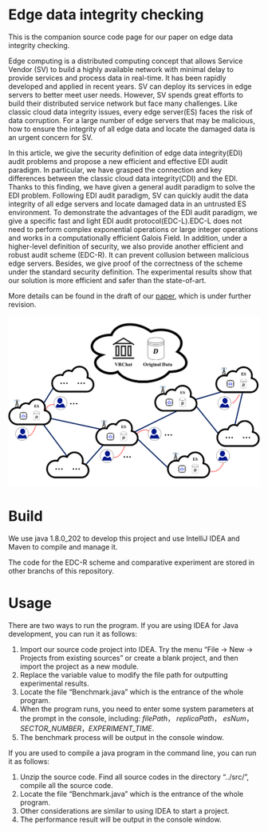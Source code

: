 # Edge data integrity checking

This is the companion source code page for our paper on edge data integrity checking.

Edge computing is a distributed computing concept that allows Service Vendor (SV) to build a highly available network with minimal delay to provide services and process data in real-time.
It has been rapidly developed and applied in recent years. SV can deploy its services in edge servers to better meet user needs.
However, SV spends great efforts to build their distributed service network but face many challenges. Like classic cloud data integrity issues, every edge server(ES) faces the risk of data corruption.
For a large number of edge servers that may be malicious, how to ensure the integrity of all edge data and locate the damaged data is an urgent concern for SV.

In this article, we give the security definition of edge data integrity(EDI) audit problems and propose a new efficient and effective EDI audit paradigm.
In particular, we have grasped the connection and key differences between the classic cloud data integrity(CDI) and the EDI.
Thanks to this finding, we have given a general audit paradigm to solve the EDI problem.
Following EDI audit paradigm, SV can quickly audit the data integrity of all edge servers and locate damaged data in an untrusted ES environment.
To demonstrate the advantages of the EDI audit paradigm, we give a specific fast and light EDI audit protocol(EDC-L).EDC-L does not need to perform complex exponential operations or large integer operations and works in a computationally efficient Galois Field.
In addition, under a higher-level definition of security, we also provide another efficient and robust audit scheme (EDC-R).
It can prevent collusion between malicious edge servers.
Besides, we give proof of the correctness of the scheme under the standard security definition.
The experimental results show that our solution is more efficient and safer than the state-of-art.

More details can be found in the draft of our [paper](https://jquanstorage-1302225808.cos.ap-guangzhou.myqcloud.com/myfile/edgechecking_review.pdf), which is under further revision.



<img src="mdPics/ApplicationDataDeployedonEdgeServers-1643561428998.png" alt="ApplicationDataDeployedonEdgeServers" style="zoom:50%;" />

# Build

We use java 1.8.0_202 to develop this project and use IntelliJ IDEA and Maven to compile and manage it. 

The code for the EDC-R scheme and  comparative experiment are stored in other branchs of this repository.



# Usage

There are two ways to run the program. If you are using IDEA for Java development, you can run it as follows:

1. Import our source code project into IDEA. Try the menu “File -> New ->  Projects from existing sources” or create a blank project, and then import the project as a new module.
2. Replace the variable value to modify the file path for outputting experimental results.
3. Locate the file “Benchmark.java” which is the entrance of the whole program.
4. When the program runs, you need to enter some system parameters at the prompt in the console, including: *filePath*， *replicaPath*， *esNum*， *SECTOR_NUMBER*，*EXPERIMENT_TIME*. 
5. The benchmark process will be output in the console window.

If you are used to compile a java program in the command line, you can run it as follows:

1. Unzip the source code. Find all source codes in the directory “../src/”, compile all the source code.
2. Locate the file “Benchmark.java” which is the entrance of the whole program.
3. Other considerations are similar to using IDEA to start a project.
4. The performance result will be output in the console window.



